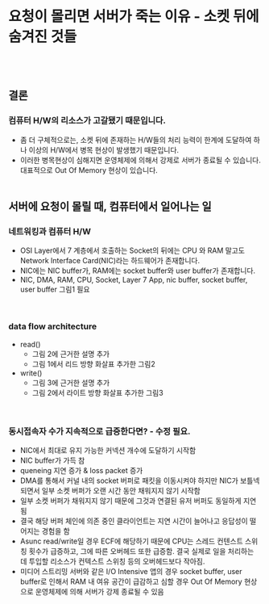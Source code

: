 # 요청이 몰리면 서버가 죽는 이유 - 소켓 뒤에 숨겨진 것들
<br><br/>

## 결론
### 컴퓨터 H/W의 리소스가 고갈됐기 때문입니다.
- 좀 더 구체적으로는, 소켓 뒤에 존재하는 H/W들의 처리 능력이 한계에 도달하여 하나 이상의 H/W에서 병목 현상이 발생했기 때문입니다.
- 이러한 병목현상이 심해지면 운영체제에 의해서 강제로 서버가 종료될 수 있습니다. 대표적으로 Out Of Memory 현상이 있습니다.
<br><br/>

## 서버에 요청이 몰릴 때, 컴퓨터에서 일어나는 일
### 네트워킹과 컴퓨터 H/W
- OSI Layer에서 7 계층에서 호출하는 Socket의 뒤에는 CPU 와 RAM 말고도 Network Interface Card(NIC)라는 하드웨어가 존재합니다.
- NIC에는 NIC buffer가, RAM에는 socket buffer와 user buffer가 존재합니다.
- NIC, DMA, RAM, CPU, Socket, Layer 7 App, nic buffer, socket buffer, user buffer 그림1 필요
<br>

### data flow architecture
- read()
  - 그림 2에 근거한 설명 추가
  - 그림 1에서 리드 방향 화살표 추가한 그림2
- write()
  - 그림 3에 근거한 설명 추가
  - 그림 2에서 라이트 방향 화살표 추가한 그림3
<br>

### 동시접속자 수가 지속적으로 급증한다면? - 수정 필요.
- NIC에서 최대로 유지 가능한 커넥션 개수에 도달하기 시작함
- NIC buffer가 가득 참
- queneing 지연 증가 & loss packet 증가
- DMA를 통해서 커널 내의 socket 버퍼로 패킷을 이동시켜야 하지만 NIC가 보틀넥 되면서 일부 소켓 버퍼가 오랜 시간 동안 채워지지 않기 시작함
- 일부 소켓 버퍼가 채워지지 않기 때문에 그것과 연결된 유저 버퍼도 동일하게 지연 됨
- 결국 해당 버퍼 체인에 의존 중인 클라이언트는 지연 시간이 늘어나고 응답성이 떨어지는 경험을 함
- Asunc read/write일 경우 ECF에 해당하기 때문에 CPU는 스레드 컨텐스트 스위칭 횟수가 급증하고, 그에 따른 오버헤드 또한 급증함. 결국 실제로 일을 처리하는 데 투입할 리소스가 컨텍스트 스위칭 등의 오버헤드보다 작아짐.
- 미디어 스트리밍 서버와 같은 I/O Intensive 앱의 경우 socket buffer, user buffer로 인해서 RAM 내 여유 공간이 급감하고 심할 경우 Out Of Memory 현상으로 운영체제에 의해 서버가 강제 종료될 수 있음
<br>